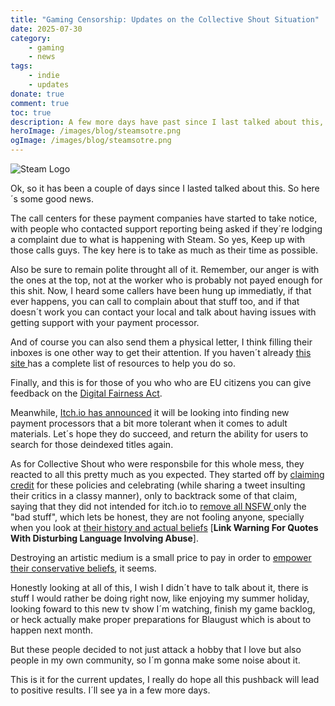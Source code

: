 ```yaml
---
title: "Gaming Censorship: Updates on the Collective Shout Situation"
date: 2025-07-30
category:
    - gaming
    - news
tags:
    - indie
    - updates
donate: true
comment: true
toc: true
description: A few more days have past since I last talked about this, so here´s to me sharing some good news, what collective shout has been up too as well some tips.
heroImage: /images/blog/steamsotre.png
ogImage: /images/blog/steamsotre.png
---
```

![Steam Logo](/images/blog/steamsotre.png)

Ok, so it has been a couple of days since I lasted talked about this. So here´s some good news.

The call centers for these payment companies have started to take notice, with people who contacted support reporting being asked if they´re lodging a complaint due to what is happening with Steam. So yes, Keep up with those calls guys. The key here is to take as much as their time as possible.

Also be sure to remain polite throught all of it. Remember, our anger is with the ones at the top, not at the worker who is probably not payed enough for this shit. Now, I heard some callers have been hung up immediatly, if that ever happens, you can call to complain about that stuff too, and if that doesn´t work you can contact your local and talk about having issues with getting support with your payment processor.

And of course you can also send them a physical letter, I think filling their inboxes is one other way to get their attention. If you haven´t already [this site ](https://yellat.money/)has a complete list of resources to help you do so.

Finally, and this is for those of you who who are EU citizens you can give feedback on the [Digital Fairness Act](https://archive.ph/q2Dsf). 

Meanwhile, [Itch.io has announced](https://www.rockpapershotgun.com/itchio-are-seeking-out-new-payment-processors-who-are-more-comfortable-with-adult-material) it will be looking into finding new payment processors that a bit more tolerant when it comes to adult materials. Let´s hope they do succeed, and return the ability for users to search for those deindexed titles again.

As for Collective Shout who were responsbile for this whole mess, they reacted to all this pretty much as you expected. They started off by [claiming credit](https://archive.ph/USxe6) for these policies and celebrating (while sharing a tweet insulting their critics in a classy manner), only to backtrack some of that claim, saying that they did not intended for itch.io to [remove all NSFW ](https://bsky.app/profile/mrhands31.bsky.social/post/3luz3wnopws2g) only the "bad stuff", which lets be honest, they are not fooling anyone, specially when you look at [their history and actual beliefs](https://www.fujoshi.info/censorshipandconservatism#collective-shout) [**Link Warning For Quotes With Disturbing Language Involving Abuse**].

Destroying an artistic medium is a small price to pay in order to [empower their conservative beliefs](https://mimidoshima.neocities.org/main/posts/2025/collectiveshout/), it seems. 

Honestly looking at all of this, I wish I didn´t have to talk about it, there is stuff I would rather be doing right now, like enjoying my summer holiday, looking foward to this new tv show I´m watching, finish my game backlog, or heck actually make proper preparations for Blaugust which is about to happen next month.

But these people decided to not just attack a hobby that I love but also people in my own community, so I´m gonna make some noise about it.

This is it for the current updates, I really do hope all this pushback will lead to positive results. I´ll see ya in a few more days.